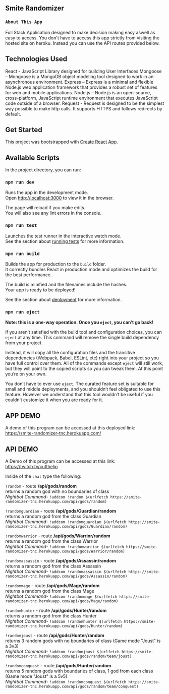 ## Smite Randomizer

### `About This App`

Full Stack Application designed to make decision making easy aswell as easy to access. You don't have to access this app strictly from visiting the hosted site on heroku. Instead you can use the API routes provided below.

## Technologies Used

React - JavaScript Library designed for building User Interfaces
Mongoose – Mongoose is a MongoDB object modeling tool designed to work in an asynchronous environment.
Express – Express is a minimal and flexible Node.js web application framework that provides a robust set of features for web and mobile applications.
Node.js – Node.js is an open-source, cross-platform, JavaScript runtime environment that executes JavaScript code outside of a browser.
Request - Request is designed to be the simplest way possible to make http calls. It supports HTTPS and follows redirects by default.

## Get Started

This project was bootstrapped with [Create React App](https://github.com/facebook/create-react-app).

## Available Scripts

In the project directory, you can run:

### `npm run dev`

Runs the app in the development mode.<br />
Open [http://localhost:3000](http://localhost:3000) to view it in the browser.

The page will reload if you make edits.<br />
You will also see any lint errors in the console.

### `npm run test`

Launches the test runner in the interactive watch mode.<br />
See the section about [running tests](https://facebook.github.io/create-react-app/docs/running-tests) for more information.

### `npm run build`

Builds the app for production to the `build` folder.<br />
It correctly bundles React in production mode and optimizes the build for the best performance.

The build is minified and the filenames include the hashes.<br />
Your app is ready to be deployed!

See the section about [deployment](https://facebook.github.io/create-react-app/docs/deployment) for more information.

### `npm run eject`

**Note: this is a one-way operation. Once you `eject`, you can’t go back!**

If you aren’t satisfied with the build tool and configuration choices, you can `eject` at any time. This command will remove the single build dependency from your project.

Instead, it will copy all the configuration files and the transitive dependencies (Webpack, Babel, ESLint, etc) right into your project so you have full control over them. All of the commands except `eject` will still work, but they will point to the copied scripts so you can tweak them. At this point you’re on your own.

You don’t have to ever use `eject`. The curated feature set is suitable for small and middle deployments, and you shouldn’t feel obligated to use this feature. However we understand that this tool wouldn’t be useful if you couldn’t customize it when you are ready for it.

## APP DEMO

A demo of this program can be accessed at this deployed link: https://smite-randomizer-tnc.herokuapp.com/

## API DEMO

A Demo of this program can be accessed at this link: https://twitch.tv/cutthelip

Inside of the `chat` type the following:

`!random` - route **/api/gods/random**<br/>
returns a random god with no boundaries of class<br/>
_Nightbot Command_- `!addcom !random $(urlfetch https://smite-randomizer-tnc.herokuapp.com/api/gods/random)`

`!randomguardian` - route **/api/gods/Guardian/random**<br/>
returns a random god from the class Guardian<br/>
_Nightbot Command_- `!addcom !randomguardian $(urlfetch https://smite-randomizer-tnc.herokuapp.com/api/gods/Guardian/random)`

`!randomwarrior` - route **/api/gods/Warrior/random**<br/>
returns a random god from the class Warrior<br/>
_Nightbot Command_- `!addcom !randomwarrior $(urlfetch https://smite-randomizer-tnc.herokuapp.com/api/gods/Warrior/random)`

`!randomassassin` - route **/api/gods/Assassin/random**<br/>
returns a random god from the class Assassin<br/>
_Nightbot Command_- `!addcom !randomassassin $(urlfetch https://smite-randomizer-tnc.herokuapp.com/api/gods/Assassin/random)`

`!randommage` - route **/api/gods/Mage/random**<br/>
returns a random god from the class Mage<br/>
_Nightbot Command_- `!addcom !randommage $(urlfetch https://smite-randomizer-tnc.herokuapp.com/api/gods/Mage/random)`

`!randomhunter` - route **/api/gods/Hunter/random**<br/>
returns a random god from the class Hunter<br/>
_Nightbot Command_- `!addcom !randomhunter $(urlfetch https://smite-randomizer-tnc.herokuapp.com/api/gods/Hunter/random)`

`!randomjoust` - route **/api/gods/Hunter/random**<br/>
returns 3 random gods with no boundaries of class (Game mode "Joust" is a 3v3)<br/>
_Nightbot Command_- `!addcom !randomjoust $(urlfetch https://smite-randomizer-tnc.herokuapp.com/api/gods/random/team/joust)`

`!randomconquest` - route **/api/gods/Hunter/random**<br/>
returns 5 random gods with boundaries of class, 1 god from each class (Game mode "Joust" is a 5v5)<br/>
_Nightbot Command_- `!addcom !randomconquest $(urlfetch https://smite-randomizer-tnc.herokuapp.com/api/gods/random/team/conquest)`
